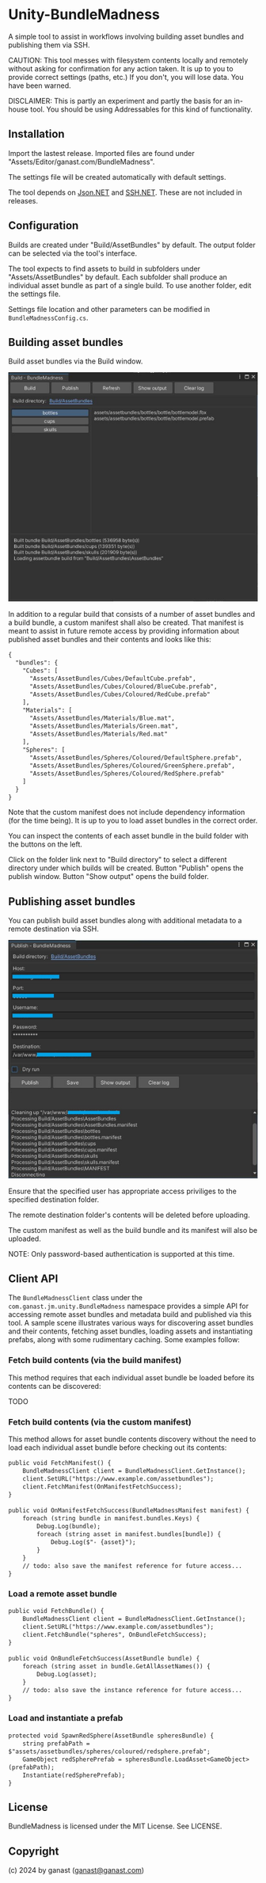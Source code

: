 # Unity-BundleMadness
A simple tool to assist in workflows involving building asset bundles and publishing them via SSH.

CAUTION: This tool messes with filesystem contents locally and remotely without asking for confirmation for any action taken. It is up to you to provide correct settings (paths, etc.) If you don't, you will lose data. You have been warned.

DISCLAIMER: This is partly an experiment and partly the basis for an in-house tool. You should be using Addressables for this kind of functionality.

## Installation

Import the lastest release. Imported files are found under "Assets/Editor/ganast.com/BundleMadness".

The settings file will be created automatically with default settings.

The tool depends on [Json.NET](https://github.com/JamesNK/Newtonsoft.Json) and [SSH.NET](https://github.com/sshnet/SSH.NET). These are not included in releases.

## Configuration

Builds are created under "Build/AssetBundles" by default. The output folder can be selected via the tool's interface.

The tool expects to find assets to build in subfolders under "Assets/AssetBundles" by default. Each subfolder shall produce an individual asset bundle as part of a single build. To use another folder, edit the settings file.

Settings file location and other parameters can be modified in `BundleMadnessConfig.cs`.

## Building asset bundles

Build asset bundles via the Build window.

![](doc/build.jpg)

In addition to a regular build that consists of a number of asset bundles and a build bundle, a custom manifest shall also be created. That manifest is meant to assist in future remote access by providing information about published asset bundles and their contents and looks like this:

```
{
  "bundles": {
    "Cubes": [
      "Assets/AssetBundles/Cubes/DefaultCube.prefab",
      "Assets/AssetBundles/Cubes/Coloured/BlueCube.prefab",
      "Assets/AssetBundles/Cubes/Coloured/RedCube.prefab"
    ],
    "Materials": [
      "Assets/AssetBundles/Materials/Blue.mat",
      "Assets/AssetBundles/Materials/Green.mat",
      "Assets/AssetBundles/Materials/Red.mat"
    ],
    "Spheres": [
      "Assets/AssetBundles/Spheres/Coloured/DefaultSphere.prefab",
      "Assets/AssetBundles/Spheres/Coloured/GreenSphere.prefab",
      "Assets/AssetBundles/Spheres/Coloured/RedSphere.prefab"
    ]
  }
}
```

Note that the custom manifest does not include dependency information (for the time being). It is up to you to load asset bundles in the correct order.

You can inspect the contents of each asset bundle in the build folder with the buttons on the left.

Click on the folder link next to "Build directory" to select a different directory under which builds will be created. Button "Publish" opens the publish window. Button "Show output" opens the build folder.

## Publishing asset bundles

You can publish build asset bundles along with additional metadata to a remote destination via SSH.

![](doc/publish.jpg)

Ensure that the specified user has appropriate access priviliges to the specified destination folder.

The remote destination folder's contents will be deleted before uploading.

The custom manifest as well as the build bundle and its manifest will also be uploaded.

NOTE: Only password-based authentication is supported at this time.

## Client API

The `BundleMadnessClient` class under the `com.ganast.jm.unity.BundleMadness` namespace provides a simple API for accessing remote asset bundles and metadata build and published via this tool. A sample scene illustrates various ways for discovering asset bundles and their contents, fetching asset bundles, loading assets and instantiating prefabs, along with some rudimentary caching. Some examples follow:

### Fetch build contents (via the build manifest)

This method requires that each individual asset bundle be loaded before its contents can be discovered:

TODO

### Fetch build contents (via the custom manifest)

This method allows for asset bundle contents discovery without the need to load each individual asset bundle before checking out its contents:

```
public void FetchManifest() {
    BundleMadnessClient client = BundleMadnessClient.GetInstance();
    client.SetURL("https://www.example.com/assetbundles");
    client.FetchManifest(OnManifestFetchSuccess);
}

public void OnManifestFetchSuccess(BundleMadnessManifest manifest) {
    foreach (string bundle in manifest.bundles.Keys) {
        Debug.Log(bundle);
        foreach (string asset in manifest.bundles[bundle]) {
            Debug.Log($"- {asset}");
        }
    }
    // todo: also save the manifest reference for future access...
}
```

### Load a remote asset bundle

```
public void FetchBundle() {
    BundleMadnessClient client = BundleMadnessClient.GetInstance();
    client.SetURL("https://www.example.com/assetbundles");
    client.FetchBundle("spheres", OnBundleFetchSuccess);
}

public void OnBundleFetchSuccess(AssetBundle bundle) {
    foreach (string asset in bundle.GetAllAssetNames()) {
        Debug.Log(asset);
    }
    // todo: also save the instance reference for future access...
}
```

### Load and instantiate a prefab

```
protected void SpawnRedSphere(AssetBundle spheresBundle) {
    string prefabPath = $"assets/assetbundles/spheres/coloured/redsphere.prefab";
    GameObject redSpherePrefab = spheresBundle.LoadAsset<GameObject>(prefabPath);
    Instantiate(redSpherePrefab);
}
```

## License

BundleMadness is licensed under the MIT License. See LICENSE.

## Copyright

(c) 2024 by ganast (ganast@ganast.com)
